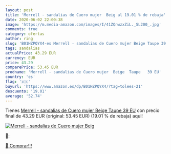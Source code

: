 ```yaml
---
layout: post
title: 'Merrell - sandalias de Cuero mujer  Beig al 19.01 % de rebaja'
date: 2020-06-02 22:00:38
image: 'https://m.media-amazon.com/images/I/41ZQnwzxZiL._SL200_.jpg'
comments: true
category: ofertas
author: ring
slug: 'B01HZPQYX4-es Merrell - sandalias de Cuero mujer Beige Taupe 39 EU'
tags: sandalias
actualPrice: 43.29 EUR
currency: EUR
price: 43.29
comparePrice: 53.45 EUR
prodname: 'Merrell - sandalias de Cuero mujer  Beige  Taupe   39 EU'
country: 'es'
flag: '🇪🇸'
buyurl: 'https://www.amazon.es/dp/B01HZPQYX4/?tag=tolees-21'
descuento: '19.01'
average: '52.74'
---
```


Tienes [Merrell - sandalias de Cuero mujer  Beige  Taupe   39 EU](https://www.amazon.es/dp/B01HZPQYX4/?tag=tolees-21) con precio final de  43.29 EUR (original: 53.45 EUR) (19.01 %  de rebaja) aqui!

[![Merrell - sandalias de Cuero mujer  Beig](https://m.media-amazon.com/images/I/41ZQnwzxZiL._SL200_.jpg)](https://www.amazon.es/dp/B01HZPQYX4/?tag=tolees-21)

🔎:


[🛒 Comprar!!!](https://www.amazon.es/dp/B01HZPQYX4/?tag=tolees-21)
